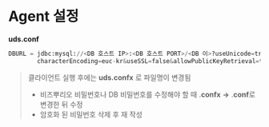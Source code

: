 # Agent 설정

**uds.conf**

```python
DBURL = jdbc:mysql://<DB 호스트 IP>:<DB 호스트 PORT>/<DB 이>?useUnicode=true&
        characterEncoding=euc-kr&useSSL=false&allowPublicKeyRetrieval=true
```

> 클라이언트 실행 후에는 **uds.confx** 로 파일명이 변경됨
>
> * 비즈뿌리오 비밀번호나 DB 비밀번호를 수정해야 할 때 .**confx** **->** .**conf**로 변경한 뒤 수정
> * 암호화 된 비밀번호 삭제 후 재 작성

